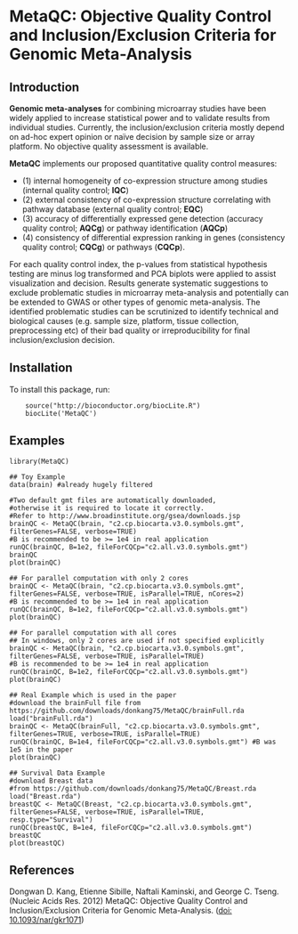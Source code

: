 MetaQC: Objective Quality Control and Inclusion/Exclusion Criteria for Genomic Meta-Analysis
============================================================================

Introduction
------------
__Genomic meta-analyses__ for combining microarray studies have been widely applied to increase statistical power and to validate results from individual studies. Currently, the inclusion/exclusion criteria mostly depend on ad-hoc expert opinion or naïve decision by sample size or array platform. No objective quality assessment is available. 

__MetaQC__ implements our proposed quantitative quality control measures: 

* (1) internal homogeneity of co-expression structure among studies (internal quality control; __IQC__)
* (2) external consistency of co-expression structure correlating with pathway database (external quality control; __EQC__)
* (3) accuracy of differentially expressed gene detection (accuracy quality control; __AQCg__) or pathway identification (__AQCp__)
* (4) consistency of differential expression ranking in genes (consistency quality control; __CQCg__) or pathways (__CQCp__). 

For each quality control index, the p-values from statistical hypothesis testing are minus log transformed and PCA biplots were applied to assist visualization and decision. Results generate systematic suggestions to exclude problematic studies in microarray meta-analysis and potentially can be extended to GWAS or other types of genomic meta-analysis. The identified problematic studies can be scrutinized to identify technical and biological causes (e.g. sample size, platform, tissue collection, preprocessing etc) of their bad quality or irreproducibility for final inclusion/exclusion decision.

Installation
--------------
To install this package, run:

        source("http://bioconductor.org/biocLite.R")
        biocLite('MetaQC')

Examples
-------------
	library(MetaQC)
	
	## Toy Example
	data(brain) #already hugely filtered
	
	#Two default gmt files are automatically downloaded, 
	#otherwise it is required to locate it correctly.
	#Refer to http://www.broadinstitute.org/gsea/downloads.jsp
	brainQC <- MetaQC(brain, "c2.cp.biocarta.v3.0.symbols.gmt", filterGenes=FALSE, verbose=TRUE)
	#B is recommended to be >= 1e4 in real application					
	runQC(brainQC, B=1e2, fileForCQCp="c2.all.v3.0.symbols.gmt") 
	brainQC
	plot(brainQC)
	
	## For parallel computation with only 2 cores
	brainQC <- MetaQC(brain, "c2.cp.biocarta.v3.0.symbols.gmt", filterGenes=FALSE, verbose=TRUE, isParallel=TRUE, nCores=2)
	#B is recommended to be >= 1e4 in real application
	runQC(brainQC, B=1e2, fileForCQCp="c2.all.v3.0.symbols.gmt") 
	plot(brainQC)
	
	## For parallel computation with all cores
	## In windows, only 2 cores are used if not specified explicitly
	brainQC <- MetaQC(brain, "c2.cp.biocarta.v3.0.symbols.gmt", filterGenes=FALSE, verbose=TRUE, isParallel=TRUE)
	#B is recommended to be >= 1e4 in real application					
	runQC(brainQC, B=1e2, fileForCQCp="c2.all.v3.0.symbols.gmt") 
	plot(brainQC)
	
	## Real Example which is used in the paper
	#download the brainFull file from https://github.com/downloads/donkang75/MetaQC/brainFull.rda
	load("brainFull.rda")
	brainQC <- MetaQC(brainFull, "c2.cp.biocarta.v3.0.symbols.gmt", filterGenes=TRUE, verbose=TRUE, isParallel=TRUE)
	runQC(brainQC, B=1e4, fileForCQCp="c2.all.v3.0.symbols.gmt") #B was 1e5 in the paper 
	plot(brainQC)
	
	## Survival Data Example
	#download Breast data 
	#from https://github.com/downloads/donkang75/MetaQC/Breast.rda
	load("Breast.rda")
	breastQC <- MetaQC(Breast, "c2.cp.biocarta.v3.0.symbols.gmt", filterGenes=FALSE, verbose=TRUE, isParallel=TRUE, resp.type="Survival")
	runQC(breastQC, B=1e4, fileForCQCp="c2.all.v3.0.symbols.gmt") 
	breastQC
	plot(breastQC)


References
----------
Dongwan D. Kang, Etienne Sibille, Naftali Kaminski, and George C. Tseng. (Nucleic Acids Res. 2012) MetaQC: Objective Quality Control and Inclusion/Exclusion Criteria for Genomic Meta-Analysis. ([doi: 10.1093/nar/gkr1071](http://nar.oxfordjournals.org/cgi/content/abstract/gkr1071))
